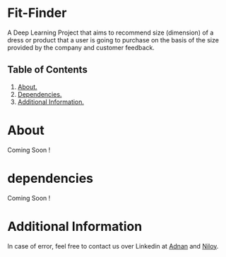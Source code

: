 # Fit-Finder

A Deep Learning Project that aims to recommend size (dimension) of a dress or product that a user is going to purchase on the basis of the size provided by the company and customer feedback.


## Table of Contents
1. [ About. ](#about)
2. [ Dependencies. ](#dependencies)
3. [ Additional Information. ](#info)


<a name="about"></a>
# About
Coming Soon !

<a name="Dependencies"></a>
# dependencies
Coming Soon !

<a name="info"></a>
# Additional Information
In case of error, feel free to contact us over Linkedin at [Adnan](https://www.linkedin.com/in/adnan-karol-aa1666179/) and [Niloy](https://www.linkedin.com/in/niloy-chakraborty/).
